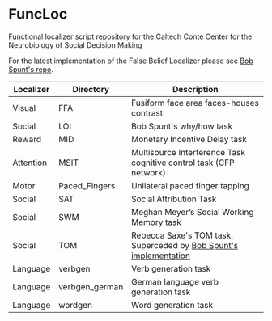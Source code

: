 # FuncLoc
Functional localizer script repository for the Caltech Conte Center for the Neurobiology of Social Decision Making

For the latest implementation of the False Belief Localizer please see [Bob Spunt's repo](https://github.com/spunt/falsebelieflocalizer).

| Localizer | Directory | Description |
|-----------|-----------|-------------|
| Visual | FFA | Fusiform face area faces-houses contrast |
| Social | LOI | Bob Spunt's why/how task |
| Reward | MID | Monetary Incentive Delay task |
| Attention | MSIT | Multisource Interference Task cognitive control task (CFP network) |
| Motor | Paced_Fingers | Unilateral paced finger tapping |
| Social | SAT | Social Attribution Task |
| Social | SWM | Meghan Meyer’s Social Working Memory task |
| Social | TOM | Rebecca Saxe's TOM task. Superceded by [Bob Spunt's implementation](https://github.com/spunt/falsebelieflocalizer) |
| Language | verbgen | Verb generation task |
| Language | verbgen_german | German language verb generation task |
| Language | wordgen | Word generation task |



